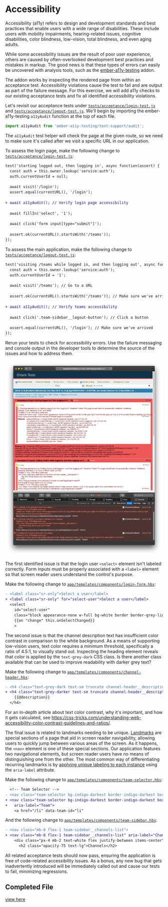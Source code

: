 # Accessibility

Accessibility (a11y) refers to design and development standards and best practices that enable users with a wide range of disabilities. These include users with mobility impairments, hearing-related issues, cognitive disabilities, color blindness, low-vision, total blindness, and even aging adults.

While some accessibility issues are the result of poor user experience, others are caused by often-overlooked development best practices and mistakes in markup. The good news is that these types of errors can easily be uncovered with analysis tools, such as the [ember-a11y-testing](https://github.com/ember-a11y/ember-a11y-testing) addon.

The addon works by inspecting the rendered page from within an acceptance test. Accessibility violations cause the test to fail and are output as part of the failure message. For this exercise, we will add a11y checks to our existing acceptance tests and fix all identified accessibility violations.

Let's revisit our acceptance tests under [`tests/acceptance/login-test.js`](../tests/acceptance/login-test.js) and [`tests/acceptance/logout-test.js`](../tests/acceptance/logout-test.js). We'll begin by importing the ember-a11y-testing `a11yAudit` function at the top of each file.

```js
import a11yAudit from 'ember-a11y-testing/test-support/audit';
```

The `a11yAudit` test helper will check the page at the given route, so we need to make sure it's called after we visit a specific URL in our application.

To assess the login page, make the following change to [`tests/acceptance/login-test.js`](../tests/acceptance/login-test.js):
```diff
test('starting logged out, then logging in', async function(assert) {
  const auth = this.owner.lookup('service:auth');
  auth.currentUserId = null;

  await visit('/login');
  assert.equal(currentURL(), '/login');

+ await a11yAudit(); // Verify login page accessibility

  await fillIn('select', '1');

  await click('form input[type="submit"]');

  assert.ok(currentURL().startsWith('/teams'));
});
```

To assess the main application, make the following change to [`tests/acceptance/logout-test.js`](../tests/acceptance/logout-test.js):
```diff
test('visiting /teams while logged in, and then logging out', async function(assert) {
  const auth = this.owner.lookup('service:auth');
  auth.currentUserId = '1';

  await visit('/teams'); // Go to a URL

  assert.ok(currentURL().startsWith('/teams')); // Make sure we've arrived

+ await a11yAudit(); // Verify teams accessibility

  await click('.team-sidebar__logout-button'); // Click a button

  assert.equal(currentURL(), '/login'); // Make sure we've arrived
});
```

Rerun your tests to check for accessibility errors. Use the failure messaging and console output in the developer tools to determine the source of the issues and how to address them.

![Accessibility test failures](./img/12.5-accessibility/axe-tests.png)

The first identified issue is that the login user `<select>` element isn't labeled correctly. Form inputs must be properly associated with a `<label>` element so that screen reader users understand the control's purpose.

Make the following change to [`app/templates/components/login-form.hbs`](../app/templates/components/login-form.hbs):
```diff
- <label class="sr-only">Select a user</label>
+ <label class="sr-only" for="select-user">Select a user</label>
  <select
    id="select-user"
    class="block appearance-none w-full bg-white border border-grey-light hover:border-grey px-4 py-2 pr-8 rounded shadow leading-tight focus:outline-none focus:shadow-outline"
    {{on "change" this.onSelectChanged}}
    >
```

The second issue is that the channel description text has insufficient color contrast in comparison to the white background. As a means of supporting low-vision users, text color requires a minimum threshold, specifically a ratio of 4.5:1, to visually stand out. Inspecting the heading element reveals that color is applied by the `text-grey-dark` CSS class. Is there another class available that can be used to improve readability with darker grey text?

Make the following change to [`app/templates/components/channel-header.hbs`](../app/templates/components/channel-header.hbs):
```diff
- <h4 class="text-grey-dark text-sm truncate channel-header__description">
+ <h4 class="text-grey-darker text-sm truncate channel-header__description">
    {{@description}}
  </h4>
```

For an in-depth article about text color contrast, why it's important, and how it gets calculated, see https://css-tricks.com/understanding-web-accessibility-color-contrast-guidelines-and-ratios/.

The final issue is related to landmarks needing to be unique. [Landmarks](https://www.w3.org/TR/wai-aria-practices-1.1/#landmark-roles) are special sections of a page that aid in screen reader navigability, allowing users to quickly jump between various areas of the screen. As it happens, the `<nav>` element is one of these special sections. Our application features two navigational elements, but screen reader users have no means of distinguishing one from the other. The most common way of differentiating recurring landmarks is by [applying unique labeling to each instance](https://www.w3.org/TR/wai-aria-practices-1.1/#naming_with_aria-label) using the `aria-label` attribute.

Make the following change to [`app/templates/components/team-selector.hbs`](../app/templates/components/team-selector.hbs):
```diff
  <!-- Team Selector -->
- <nav class="team-selector bg-indigo-darkest border-indigo-darkest border-r-2 pt-2 text-purple-lighter flex-none hidden sm:block">
+ <nav class="team-selector bg-indigo-darkest border-indigo-darkest border-r-2 pt-2 text-purple-lighter flex-none hidden sm:block"
+   aria-label="Team">
    <a href="/li" data-team-id="li"
```

And the following change to [`app/templates/components/team-sidebar.hbs`](../app/templates/components/team-sidebar.hbs):
```diff
- <nav class="mb-8 flex-1 team-sidebar__channels-list">
+ <nav class="mb-8 flex-1 team-sidebar__channels-list" aria-label="Channel">
    <div class="px-4 mb-2 text-white flex justify-between items-center">
      <h2 class="opacity-75 text-lg">Channels</h2>
```

All related acceptance tests should now pass, ensuring the application is free of code-related accessibility issues. As a bonus, any new bug that gets inadvertently introduced will be immediately called out and cause our tests to fail, minimizing regressions.

## Completed File
<!-- TODO: not yet existing -->
[view here](#)
